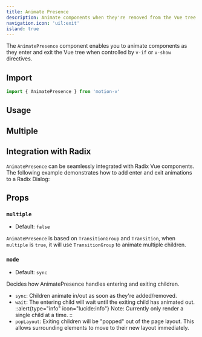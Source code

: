 ```yaml
---
title: Animate Presence
description: Animate components when they're removed from the Vue tree.
navigation.icon: 'uil:exit'
island: true
---
```


The `AnimatePresence` component enables you to animate components as they enter and exit the Vue tree when controlled by `v-if` or `v-show` directives.

## Import

```ts
import { AnimatePresence } from 'motion-v'
```

## Usage

<ComponentPreview name="exit" />

## Multiple

<ComponentPreview name="multiple" />

## Integration with Radix

`AnimatePresence` can be seamlessly integrated with Radix Vue components. The following example demonstrates how to add enter and exit animations to a Radix Dialog:

<ComponentPreview name="radix-dialog" />

## Props

### `multiple`

- Default: `false`

`AnimatePresence` is based on `TransitionGroup` and `Transition`, when `multiple` is `true`, it will use `TransitionGroup` to animate multiple children.

### `mode`

- Default: `sync`

Decides how AnimatePresence handles entering and exiting children.

- `sync`: Children animate in/out as soon as they're added/removed.
- `wait`: The entering child will wait until the exiting child has animated out.
::alert{type="info" icon="lucide:info"}
  Note: Currently only render a single child at a time.
::
- `popLayout`: Exiting children will be "popped" out of the page layout. This allows surrounding elements to move to their new layout immediately.

<ComponentPreview name="pop-layout" />
